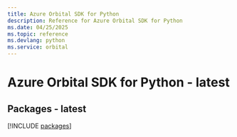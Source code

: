 ```yaml
---
title: Azure Orbital SDK for Python
description: Reference for Azure Orbital SDK for Python
ms.date: 04/25/2025
ms.topic: reference
ms.devlang: python
ms.service: orbital
---
```

# Azure Orbital SDK for Python - latest
## Packages - latest
[!INCLUDE [packages](orbital-index.md)]